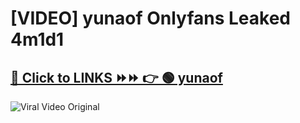 
 # [VIDEO] yunaof Onlyfans Leaked 4m1d1

## <h2><a href="https://clipsfans.com/yunaof&ref=git">🔗 Click to LINKS ⏩⏩ 👉 🟢 yunaof </a></h2>

<a href="https://clipsfans.com/yunaof&ref=git" rel="nofollow" data-target="animated-image.originalLink"><img src="https://i.ibb.co.com/xMMVF88/686577567.gif" alt="Viral Video Original" style="max-width: 100%; display: inline-block;" data-target="animated-image.originalImage"></a>


